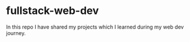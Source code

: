 # fullstack-web-dev
In this repo I have shared my projects which I learned during my web dev journey.
